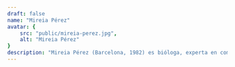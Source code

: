 ```yaml
---
draft: false
name: "Mireia Pérez"
avatar: {
    src: "public/mireia-perez.jpg",
    alt: "Mireia Pérez"
}
description: "Mireia Pérez (Barcelona, 1982) es bióloga, experta en comunicación científica, organizadora de saraos profesional y bailarina de samba, no necesariamente en ese orden. También escribe cuando tiene tiempo. Ha sido alumna del Ateneu de Barcelona, y tiene relatos publicados en antologías como Hopepunk de Droids and Druids, y en Adviento Fantástico. A parte de eso, le encantan las sagas, tiene una obsesión insana con las piratas steampunk, Star Wars, el mar, los animales y coleccionar libros. También le gustaría leerlos pero la vida da para lo que da"
---
```

